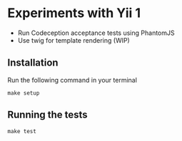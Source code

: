 # Experiments with Yii 1

- Run Codeception acceptance tests using PhantomJS
- Use twig for template rendering (WIP)

## Installation

Run the following command in your terminal

```
make setup
```

## Running the tests

```
make test
```

